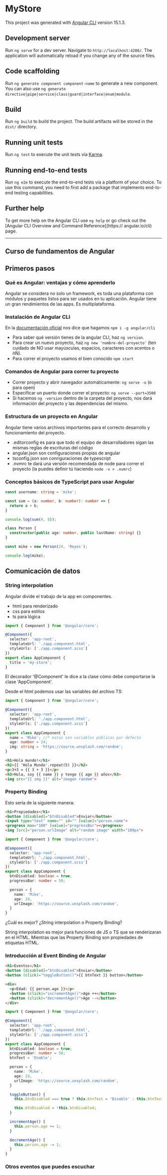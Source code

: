 # MyStore

This project was generated with [Angular CLI](https://github.com/angular/angular-cli) version 15.1.3.

## Development server

Run `ng serve` for a dev server. Navigate to `http://localhost:4200/`. The application will automatically reload if you change any of the source files.

## Code scaffolding

Run `ng generate component component-name` to generate a new component. You can also use `ng generate directive|pipe|service|class|guard|interface|enum|module`.

## Build

Run `ng build` to build the project. The build artifacts will be stored in the `dist/` directory.

## Running unit tests

Run `ng test` to execute the unit tests via [Karma](https://karma-runner.github.io).

## Running end-to-end tests

Run `ng e2e` to execute the end-to-end tests via a platform of your choice. To use this command, you need to first add a package that implements end-to-end testing capabilities.

## Further help

To get more help on the Angular CLI use `ng help` or go check out the [Angular CLI Overview and Command Reference](https://
angular.io/cli) page.

---

## Curso de fundamentos de Angular

## Primeros pasos

### Qué es Angular: ventajas y cómo aprenderlo

Angular se considera no solo un framework, es toda una plataforma con módulos y paquetes listos para ser usados en tu aplicación.
Angular tiene un gran rendimientos de las apps. Es multiplataforma.

### Instalación de Angular CLI

En la [documentación oficial](https://angular.io/guide/setup-local) nos dice que hagamos `npm i -g angular/cli`

- Para saber qué versión tienes de la angular CLI, haz `ng version`.
- Para crear un nuevo proyecto, haz `ng new 'nombre-del-proyecto'` (ten cuidado de NO usar mayúsculas, espacios, caracteres con acentos o ñÑ).
- Para correr el proyecto usamos el bien conocido `npm start`

### Comandos de Angular para correr tu proyecto

- Correr proyecto y abrir navegador automáticamente: `ng serve -o` (o para open)
- Especificar un puerto donde correr el proyecto: `ng serve --port=3500`
- Si hacemos `ng -version` dentro de la carpeta del proyecto, nos dará información del proyecto y las dependencias del mismo.

### Estructura de un proyecto en Angular

Angular tiene varios archivos importantes para el correcto desarrollo y funcionamiento del proyecto.

- .editorconfig es para que todo el equipo de desarrolladores sigan las mismas reglas de escrituras del código
- angular.json son configuraciones propias de angular
- tsconfig.json son conriguraciones de typescript
- .nvmrc te dará una versión recomendada de node para correr el proyecto (la puedes definir tú haciendo `node -v > .nvmrc`)

### Conceptos básicos de TypeScript para usar Angular

```typescript
const username: string = 'mike';

const sum = (a: number, b: number): number => {
  return a + b;
}

console.log(sum(4, 8));

class Person {
  constructor(public age: number, public lastName: string) {}
}

const mike = new Person(24, 'Reyes');

console.log(mike);

```

## Comunicación de datos

### String interpolation

Angular divide el trabajo de la app en componentes.

- html para renderizado
- css para estilos
- ts para lógica

```typescript
import { Component } from '@angular/core';

@Component({
  selector: 'app-root',
  templateUrl: './app.component.html',
  styleUrls: ['./app.component.scss']
})
export class AppComponent {
  title = 'my-store';
}

```

El decorador '@Component' le dice a la clase cómo debe comportarse la clase 'AppComponent'.

Desde el html podemos usar las variables del archivo TS:

```typescript
import { Component } from '@angular/core';

@Component({
  selector: 'app-root',
  templateUrl: './app.component.html',
  styleUrls: ['./app.component.scss']
})
export class AppComponent {
  name = 'Mike'; //* estas son variables públicas por defecto
  age: number = 24;
  img: string = 'https://source.unsplash.com/random';
}

```

```html
<h1>Hola mundo!</h1>
<h2>{{ 'Hola Mundo'.repeat(5) }}</h2>
<p>3+3 = {{ 3 + 3 }}</p>
<h3>Hola, soy {{ name }} y tengo {{ age }} años</h3>
<img src="{{ img }}" alt="imagen random">

```

### Property Binding

Esto sería de la siguiente manera:

```html
<h1>Propiedades</h1>
<button [disabled]="btnDisabled">Enviar</button>
<input type="text" name="" id="" [value]="person.name">
<progress max="100" [value]="progressBar"></progress>
<img [src]="person.urlImage" alt="random image" width="100px">

```

```typescript
import { Component } from '@angular/core';

@Component({
  selector: 'app-root',
  templateUrl: './app.component.html',
  styleUrls: ['./app.component.scss']
})
export class AppComponent {
  btnDisabled: boolean = true;
  progressBar: number = 50;

  person = {
    name: 'Mike',
    age: 24,
    urlImage: 'https://source.unsplash.com/random',
  }
}

```

¿Cuál es mejor? ¿String interpolation o Property Binding?

String interpolation es mejor para funciones de JS o TS que se renderizaran en el HTML. Mientras que las Property Binding son propiedades de etiquetas HTML.

### Introducción al Event Binding de Angular

```html
<h1>Eventos</h1>
<button [disabled]="btnDisabled">Enviar</button>
<button (click)="toggleButton()">{{ btnText }} button</button>

<div>
  <p>Edad: {{ person.age }}</p>
  <button (click)="incrementAge()">Age ++</button>
  <button (click)="decrementAge()">Age --</button>
</div>
```

```typescript
import { Component } from '@angular/core';

@Component({
  selector: 'app-root',
  templateUrl: './app.component.html',
  styleUrls: ['./app.component.scss']
})
export class AppComponent {
  btnDisabled: boolean = true;
  progressBar: number = 50;
  btnText = 'Enable';

  person = {
    name: 'Mike',
    age: 24,
    urlImage: 'https://source.unsplash.com/random',
  }

  toggleButton() {
    this.btnDisabled === true ? this.btnText = 'Disable' : this.btnText = 'Enable';

    this.btnDisabled = !this.btnDisabled;
  }

  incrementAge() {
    this.person.age += 1;
  }

  decrementAge() {
    this.person.age -= 1;
  }
}

```

### Otros eventos que puedes escuchar
